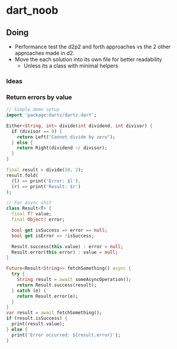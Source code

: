 # dart_noob

## Doing

- Performance test the d2p2 and forth approaches vs the 2 other approaches made in d2.
- Move the each solution into its own file for better readability
  - Unless its a class with minimal helpers


### Ideas

### Return errors by value

```dart
// Simple demo setup
import 'package:dartz/dartz.dart';

Either<String, int> divide(int dividend, int divisor) {
  if (divisor == 0) {
    return Left("Cannot divide by zero");
  } else {
    return Right(dividend ~/ divisor);
  }
}

final result = divide(10, 2);
result.fold(
  (l) => print('Error: $l'), 
  (r) => print('Result: $r')
);
```

```dart
// For async shit
class Result<T> {
  final T? value;
  final Object? error;

  bool get isSuccess => error == null;
  bool get isError => !isSuccess;

  Result.success(this.value) : error = null;
  Result.error(this.error) : value = null;
}

Future<Result<String>> fetchSomething() async {
  try {
    String result = await someAsyncOperation();
    return Result.success(result);
  } catch (e) {
    return Result.error(e);
  }
}
var result = await fetchSomething();
if (result.isSuccess) {
  print(result.value);
} else {
  print('Error occurred: ${result.error}');
}
```

